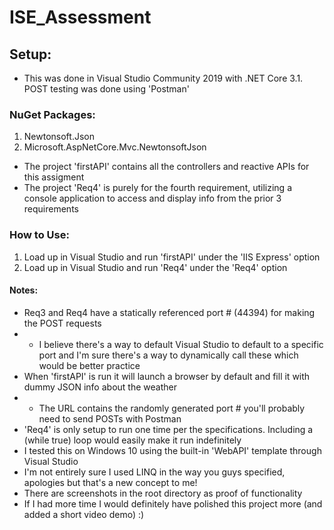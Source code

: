 # ISE_Assessment

## Setup:
* This was done in Visual Studio Community 2019 with .NET Core 3.1. POST testing was done using 'Postman'

### NuGet Packages:
1. Newtonsoft.Json
2. Microsoft.AspNetCore.Mvc.NewtonsoftJson

* The project 'firstAPI' contains all the controllers and reactive APIs for this assigment
* The project 'Req4' is purely for the fourth requirement, utilizing a console application to access and display info from the prior 3 requirements

### How to Use:
1. Load up in Visual Studio and run 'firstAPI' under the 'IIS Express' option
2. Load up in Visual Studio and run 'Req4' under the 'Req4' option

#### Notes:
* Req3 and Req4 have a statically referenced port # (44394) for making the POST requests
* * I believe there's a way to default Visual Studio to default to a specific port and I'm sure there's a way to dynamically call these which would be better practice
* When 'firstAPI' is run it will launch a browser by default and fill it with dummy JSON info about the weather
* * The URL contains the randomly generated port # you'll probably need to send POSTs with Postman
* 'Req4' is only setup to run one time per the specifications. Including a (while true) loop would easily make it run indefinitely
* I tested this on Windows 10 using the built-in 'WebAPI' template through Visual Studio
* I'm not entirely sure I used LINQ in the way you guys specified, apologies but that's a new concept to me!
* There are screenshots in the root directory as proof of functionality
* If I had more time I would definitely have polished this project more (and added a short video demo) :)
